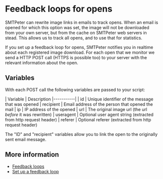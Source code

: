 # Feedback loops for opens

SMTPeter can rewrite image links in emails to track opens. When an email
is opened for which this option was set, the image will not be downloaded from your
own server, but from the cache on SMTPeter web servers in stead. This
allows us to track all opens, and to use that for statistics.

If you set up a feedback loop for opens, SMTPeter notifies you in realtime
about each registered image download. For each open that we monitor we send 
a HTTP POST call (HTTPS is possible too) to your server with the relevant 
information about the open.


## Variables

With each POST call the following variables are passed to your script:

| Variable  | Description
|-----------|
| id        | Unique identifier of the message that was opened
| recipient | Email address of the person that opened the mail
| ip        | IP address of the opened
| url       | The original image url (the url <i>before</i> it was rewritten)
| useragent | Optional user agent string (extracted from http request header)
| referer   | Optional referer (extracted from http request header)

The "ID" and "recipient" variables allow you to link the open to the 
originally sent email message.

## More information

* [Feedback loops](./feedback-loops)
* [Set up a feedback loop](./feedback-setup)
